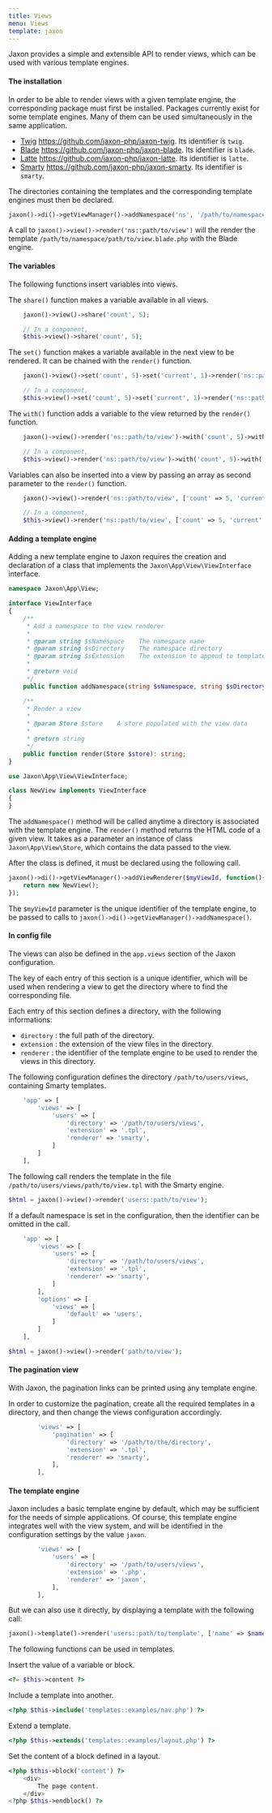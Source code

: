 ```yaml
---
title: Views
menu: Views
template: jaxon
---
```


Jaxon provides a simple and extensible API to render views, which can be used with various template engines.

#### The installation

In order to be able to render views with a given template engine, the corresponding package must first be installed.
Packages currently exist for some template engines. Many of them can be used simultaneously in the same application.

- [Twig](https://twig.sensiolabs.org) https://github.com/jaxon-php/jaxon-twig. Its identifier is `twig`.
- [Blade](https://laravel.com/docs/master/blade) https://github.com/jaxon-php/jaxon-blade. Its identifier is `blade`.
- [Latte](https://latte.nette.org) https://github.com/jaxon-php/jaxon-latte. Its identifier is `latte`.
- [Smarty](http://www.smarty.net) https://github.com/jaxon-php/jaxon-smarty. Its identifier is `smarty`.

The directories containing the templates and the corresponding template engines must then be declared.

```php
jaxon()->di()->getViewManager()->addNamespace('ns', '/path/to/namespace', '.blade.php', 'blade');
```

A call to `jaxon()->view()->render('ns::path/to/view')` will the render the template `/path/to/namespace/path/to/view.blade.php` with the Blade engine.

#### The variables

The following functions insert variables into views.

The `share()` function makes a variable available in all views.

```php
    jaxon()->view()->share('count', 5);

    // In a component,
    $this->view()->share('count', 5);
```

The `set()` function makes a variable available in the next view to be rendered. It can be chained with the `render()` function.

```php
    jaxon()->view()->set('count', 5)->set('current', 1)->render('ns::path/to/view');

    // In a component,
    $this->view()->set('count', 5)->set('current', 1)->render('ns::path/to/view');
```

The `with()` function adds a variable to the view returned by the `render()` function.

```php
    jaxon()->view()->render('ns::path/to/view')->with('count', 5)->with('current', 1);

    // In a component,
    $this->view()->render('ns::path/to/view')->with('count', 5)->with('current', 1);
```

Variables can also be inserted into a view by passing an array as second parameter to the `render()` function.

```php
    jaxon()->view()->render('ns::path/to/view', ['count' => 5, 'current' => 1]);

    // In a component,
    $this->view()->render('ns::path/to/view', ['count' => 5, 'current' => 1]);
```

#### Adding a template engine

Adding a new template engine to Jaxon requires the creation and declaration of a class that implements the `Jaxon\App\View\ViewInterface` interface.

```php
namespace Jaxon\App\View;

interface ViewInterface
{
    /**
     * Add a namespace to the view renderer
     *
     * @param string $sNamespace    The namespace name
     * @param string $sDirectory    The namespace directory
     * @param string $sExtension    The extension to append to template names
     *
     * @return void
     */
    public function addNamespace(string $sNamespace, string $sDirectory, string $sExtension = '');

    /**
     * Render a view
     *
     * @param Store $store    A store populated with the view data
     *
     * @return string
     */
    public function render(Store $store): string;
}
```

```php
use Jaxon\App\View\ViewInterface;

class NewView implements ViewInterface
{
}
```

The `addNamespace()` method will be called anytime a directory is associated with the template engine.
The `render()` method returns the HTML code of a given view. It takes as a parameter an instance of class `Jaxon\App\View\Store`, which contains the data passed to the view.

After the class is defined, it must be declared using the following call.

```php
jaxon()->di()->getViewManager()->addViewRenderer($myViewId, function(){
    return new NewView();
});
```

The `$myViewId` parameter is the unique identifier of the template engine, to be passed to calls to `jaxon()->di()->getViewManager()->addNamespace()`.

#### In config file

The views can also be defined in the `app.views` section of the Jaxon configuration.

The key of each entry of this section is a unique identifier, which will be used when rendering a view to get the directory where to find the corresponding file.

Each entry of this section defines a directory, with the following informations:

- `directory` : the full path of the directory.
- `extension` : the extension of the view files in the directory.
- `renderer` : the identifier of the template engine to be used to render the views in this directory.

The following configuration defines the directory `/path/to/users/views`, containing Smarty templates.

```php
    'app' => [
        'views' => [
            'users' => [
                'directory' => '/path/to/users/views',
                'extension' => '.tpl',
                'renderer' => 'smarty',
            ]
        ]
    ],
```

The following call renders the template in the file `/path/to/users/views/path/to/view.tpl` with the Smarty engine.

```php
$html = jaxon()->view()->render('users::path/to/view');
```

If a default namespace is set in the configuration, then the identifier can be omitted in the call.

```php
    'app' => [
        'views' => [
            'users' => [
                'directory' => '/path/to/users/views',
                'extension' => '.tpl',
                'renderer' => 'smarty',
            ]
        ],
        'options' => [
            'views' => [
                'default' => 'users',
            ]
        ]
    ],
```

```php
$html = jaxon()->view()->render('path/to/view');
```

#### The pagination view

With Jaxon, the pagination links can be printed using any template engine.

In order to customize the pagination, create all the required templates in a directory, and then change the views configuration accordingly.

```php
        'views' => [
            'pagination' => [
                'directory' => '/path/to/the/directory',
                'extension' => '.tpl',
                'renderer' => 'smarty',
            ],
        ],
```

#### The template engine

Jaxon includes a basic template engine by default, which may be sufficient for the needs of simple applications.
Of course, this template engine integrates well with the view system, and will be identified in the configuration settings by the value `jaxon`.

```php
        'views' => [
            'users' => [
                'directory' => '/path/to/users/views',
                'extension' => '.php',
                'renderer' => 'jaxon',
            ],
        ],
```

But we can also use it directly, by displaying a template with the following call:

```php
jaxon()->template()->render('users::path/to/template', ['name' => $name]);
```

The following functions can be used in templates.

Insert the value of a variable or block.
```php
<?= $this->content ?>
```

Include a template into another.
```php
<?php $this->include('templates::examples/nav.php') ?>
```

Extend a template.
```php
<?php $this->extends('templates::examples/layout.php') ?>
```

Set the content of a block defined in a layout.
```php
<?php $this->block('content') ?>
    <div>
        The page content.
    </div>
<?php $this->endblock() ?>
```
